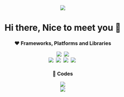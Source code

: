 
<h1 align="center">
<img src="https://capsule-render.vercel.app/api?type=waving&color=auto&height=300&section=header&text=Wongyo%20Lee&fontSize=90"/>
</h1>

<h1 align="center">
 Hi there, Nice to meet you 👋
</h1>


<h3 align="center">
❤ Frameworks, Platforms and Libraries
</h3>


<p align="center">
<img src="https://img.shields.io/badge/HTML-ff4500?style=flat-square&logo=HTML5&logoColor=white"/></a>&nbsp
<img src="https://img.shields.io/badge/CSS-1e90ff?style=flat-square&logo=CSS3&logoColor=white"/>

<br/>
<img src="https://img.shields.io/badge/Javascript-ffd700?style=flat-square&logo=javascript&logoColor=white"/></a>&nbsp
<img src="https://img.shields.io/badge/React-4169e1?style=flat-square&logo=React&logoColor=white"/></a>&nbsp
<img src="https://img.shields.io/badge/styled%2Dcomponents-DB7093?style=flat-square&logo=styled%2Dcomponents&logoColor=white"/></a>&nbsp
<img src="https://img.shields.io/badge/Redux-8a2be2?style=flat-square&logo=Redux&logoColor=white"/></a>&nbsp
</p>


<h3 align="center">
🧡 Codes
</h3>

<p align="center">
<img src="https://github-readme-stats.vercel.app/api?username=wglee0511&show_icons=true&theme=radical"/>
 <br/>
 <img src="https://github-readme-stats.vercel.app/api/top-langs/?username=wglee0511&exclude_repo=spartagithub-readme-stats,anuraghazra.github.io)](https://github.com/wglee0511/github-readme-stats&theme=radical"/>
</p>




